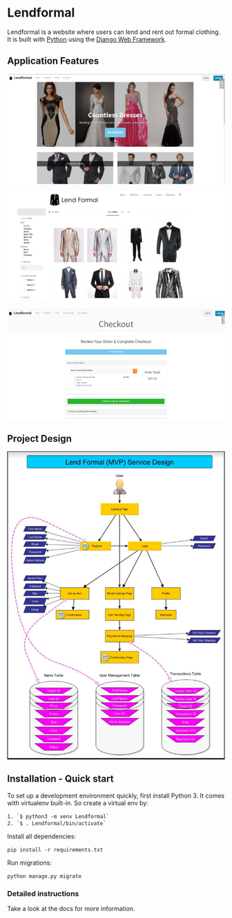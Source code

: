 

# Lendformal

Lendformal is a website where users can lend and rent out formal clothing. It is built with [Python][0] using the [Django Web Framework][1].


## Application Features
![Overview](img/lfp1.png)

![Overview](img/lfp15.PNG)

![Overview](img/lfp3.PNG)


## Project Design
![Overview](img/design.PNG)

## Installation - Quick start

To set up a development environment quickly, first install Python 3. It
comes with virtualenv built-in. So create a virtual env by:

    1. `$ python3 -m venv Lendformal`
    2. `$ . Lendformal/bin/activate`

Install all dependencies:

    pip install -r requirements.txt

Run migrations:

    python manage.py migrate

### Detailed instructions

Take a look at the docs for more information.

[0]: https://www.python.org/
[1]: https://www.djangoproject.com/

